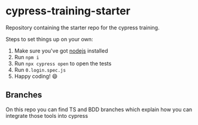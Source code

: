 # cypress-training-starter

Repository containing the starter repo for the cypress training.

Steps to set things up on your own:

1. Make sure you've got [nodejs](https://nodejs.org/en/) installed
2. Run `npm i`
3. Run `npx cypress open` to open the tests
4. Run `0.login.spec.js`
5. Happy coding! 😄

## Branches

On this repo you can find TS and BDD branches which explain how you can integrate those tools into cypress
